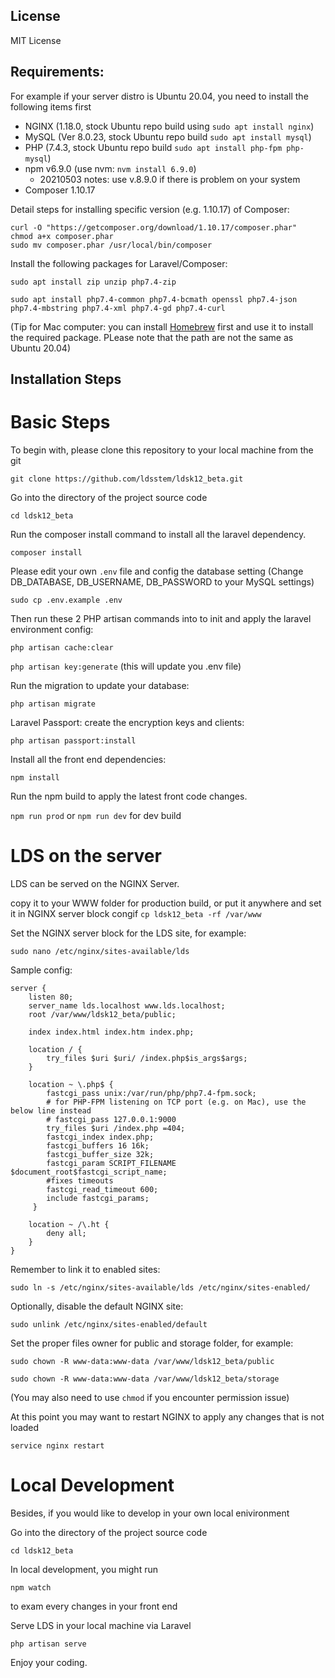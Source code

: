 ## License
MIT License


## Requirements:

For example if your server distro is Ubuntu 20.04, you need to install the following items first

* NGINX (1.18.0, stock Ubuntu repo build using ```sudo apt install nginx```)
* MySQL (Ver 8.0.23, stock Ubuntu repo build ```sudo apt install mysql```)
* PHP (7.4.3, stock Ubuntu repo build ```sudo apt install php-fpm php-mysql```)
* npm v6.9.0 (use nvm: ```nvm install 6.9.0```)
  * 20210503 notes: use v.8.9.0 if there is problem on your system
* Composer 1.10.17

Detail steps for installing specific version (e.g. 1.10.17) of Composer:

```
curl -O "https://getcomposer.org/download/1.10.17/composer.phar"
chmod a+x composer.phar
sudo mv composer.phar /usr/local/bin/composer
```

Install the following packages for Laravel/Composer:

```sudo apt install zip unzip php7.4-zip```

```sudo apt install php7.4-common php7.4-bcmath openssl php7.4-json php7.4-mbstring php7.4-xml php7.4-gd php7.4-curl```

(Tip for Mac computer: you can install [Homebrew](https://brew.sh/) first and use it to install the required package. PLease note that the path are not the same as Ubuntu 20.04)


## Installation Steps


# Basic Steps

To begin with, please clone this repository to your local machine from the git


```git clone https://github.com/ldsstem/ldsk12_beta.git```

Go into the directory of the project source code

```cd ldsk12_beta```

Run the composer install command to install all the laravel dependency.

```composer install```

Please edit your own ```.env``` file and config the database setting (Change DB_DATABASE, DB_USERNAME, DB_PASSWORD to your MySQL settings)

```sudo cp .env.example .env```

Then run these 2 PHP artisan commands into to init and apply the laravel environment config:

```php artisan cache:clear```

```php artisan key:generate``` (this will update you .env file)

Run the migration to update your database:

```php artisan migrate```

Laravel Passport: create the encryption keys and clients:

```php artisan passport:install```

Install all the front end dependencies:

```npm install```

Run the npm build to apply the latest front code changes.

```npm run prod``` or ```npm run dev``` for dev build


# LDS on the server
LDS can be served on the NGINX Server.

copy it to your WWW folder for production build, or put it anywhere and set it in NGINX server block congif
``` cp ldsk12_beta -rf /var/www ```

Set the NGINX server block for the LDS site, for example:

```sudo nano /etc/nginx/sites-available/lds```

Sample config:

```
server {
    listen 80;
    server_name lds.localhost www.lds.localhost;
    root /var/www/ldsk12_beta/public;

    index index.html index.htm index.php;

    location / {
        try_files $uri $uri/ /index.php$is_args$args;
    }

    location ~ \.php$ {
        fastcgi_pass unix:/var/run/php/php7.4-fpm.sock;
        # for PHP-FPM listening on TCP port (e.g. on Mac), use the below line instead
        # fastcgi_pass 127.0.0.1:9000
        try_files $uri /index.php =404;
        fastcgi_index index.php;
        fastcgi_buffers 16 16k;
        fastcgi_buffer_size 32k;
        fastcgi_param SCRIPT_FILENAME $document_root$fastcgi_script_name;
        #fixes timeouts
        fastcgi_read_timeout 600;
        include fastcgi_params;
     }

    location ~ /\.ht {
        deny all;
    }
}
```

Remember to link it to enabled sites:

```sudo ln -s /etc/nginx/sites-available/lds /etc/nginx/sites-enabled/```

Optionally, disable the default NGINX site:

```sudo unlink /etc/nginx/sites-enabled/default```

Set the proper files owner for public and storage folder, for example:

```sudo chown -R www-data:www-data /var/www/ldsk12_beta/public```

```sudo chown -R www-data:www-data /var/www/ldsk12_beta/storage```

(You may also need to use ```chmod``` if you encounter permission issue)

At this point you may want to restart NGINX to apply any changes that is not loaded

```service nginx restart```



# Local Development

Besides, if you would like to develop in your own local enivironment

Go into the directory of the project source code

``` cd ldsk12_beta ```

In local development, you might run 

``` npm watch ```

to exam every changes in your front end

Serve LDS in your local machine via Laravel

``` php artisan serve ```


Enjoy your coding.
